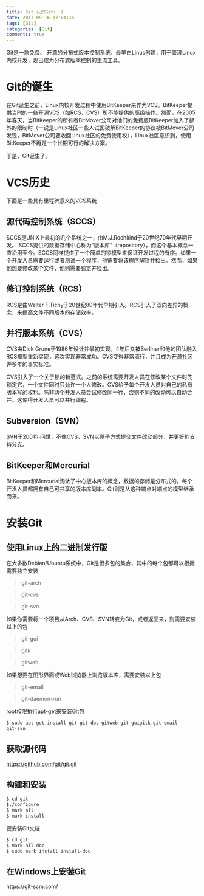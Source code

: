 ```yaml
---
title: Git-认识Git(一)
date: 2017-09-16 17:04:15
tags: [Git]
categories: [Git]
comments: true
---
```

Git是一款免费、 开源的分布式版本控制系统，最早由Linus创建，用于管理Linux内核开发，现已成为分布式版本控制的主流工具。
# Git的诞生
在Git诞生之前，Linux内核开发过程中使用BitKeeper来作为VCS。BitKeeper提供当时的一些开源VCS（如RCS、CVS）所不能提供的高级操作。然而，在2005年春天，当BitKeeper的所有者BitMover公司对他们的免费版BitKeeper加入了额外的限制时（一说是Linux社区一些人试图破解BitKeeper的协议被BitMover公司发现，BitMover公司要收回Linux社区的免费使用权），Linux社区意识到，使用BitKeeper不再是一个长期可行的解决方案。

于是，Git诞生了。
<!--more-->
# VCS历史
下面是一些具有里程碑意义的VCS系统
## 源代码控制系统（SCCS）
SCCS是UNIX上最初的几个系统之一，由M.J.Rochkind于20世纪70年代早期开发。
SCCS提供的数据存储中心称为“版本库”（repository），而这个基本概念一直沿用至今。SCCS同样提供了一个简单的锁模型来保证开发过程的有序。如果一个开发人员需要运行或者测试一个程序，他需要将该程序解锁并检出。然而，如果他想要修改某个文件，他则需要锁定并检出。
## 修订控制系统（RCS）
RCS是由Walter F.Tichy于20世纪80年代早期引入。RCS引入了双向差异的概念，来提高文件不同版本的存储效率。
## 并行版本系统（CVS）
CVS由Dick Grune于1986年设计并最初实现。4年后又被Berliner和他的团队融入RCS模型重新实现，这次实现非常成功。CVS变得非常流行，并且成为[开源社区](http:www.opensource.org)许多年的事实标准。

CVS引入了一个关于锁的新范式。之前的系统需要开发人员在修改某个文件时先锁定它，一个文件同时只允许一个人修改。CVS给予每个开发人员对自己的私有版本写的权利。除非两个开发人员尝试修改同一行，否则不同的改动可以自动合并。这使得开发人员可以并行编程。
## Subversion（SVN）
SVN于2001年问世，不像CVS，SVN以原子方式提交文件改动部分，并更好的支持分支。

## BitKeeper和Mercurial
BitKeeper和Mercurial淘汰了中心版本库的概念，数据的存储是分布式的，每个开发人员都拥有自己可共享的版本库副本。Git则是从这种端点对端点的模型继承而来。
# 安装Git
## 使用Linux上的二进制发行版
在大多数Debian/Ubuntu系统中，Git是很多包的集合，其中的每个包都可以根据需要独立安装
>git-arch

>git-cvs

>git-svn

如果你需要将一个项目从Arch、CVS、SVN转变为Git，或者返回来，则需要安装以上的包
>git-gui

>gitk

>gitweb

如果想要在图形界面或Web浏览器上浏览版本库，需要安装以上包

>git-email

>git-daemon-run

root权限执行apt-get来安装Git包
``` bash
$ sudo apt-get install git git-doc gitweb git-guigitk git-email
git-svn
```
## 获取源代码
https://github.com/git/git.git
## 构建和安装
``` bash
$ cd git
$./configure
$ mark all
$ mark install
```
要安装Git文档
``` bash
$ cd git
$ mark all doc
$ sudo mark install install-doc
```
## 在Windows上安装Git
https://git-scm.com/
